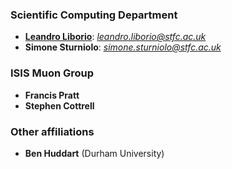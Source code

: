 ### Scientific Computing Department

* **[Leandro Liborio](https://leandro-liborio.github.io/)**: *[leandro.liborio@stfc.ac.uk](mailto:leandro.liborio@stfc.ac.uk)*
* **Simone Sturniolo**: *[simone.sturniolo@stfc.ac.uk](mailto:simone.sturniolo@stfc.ac.uk)*

### ISIS Muon Group

* **Francis Pratt**
* **Stephen Cottrell**

### Other affiliations

* **Ben Huddart** (Durham University)
